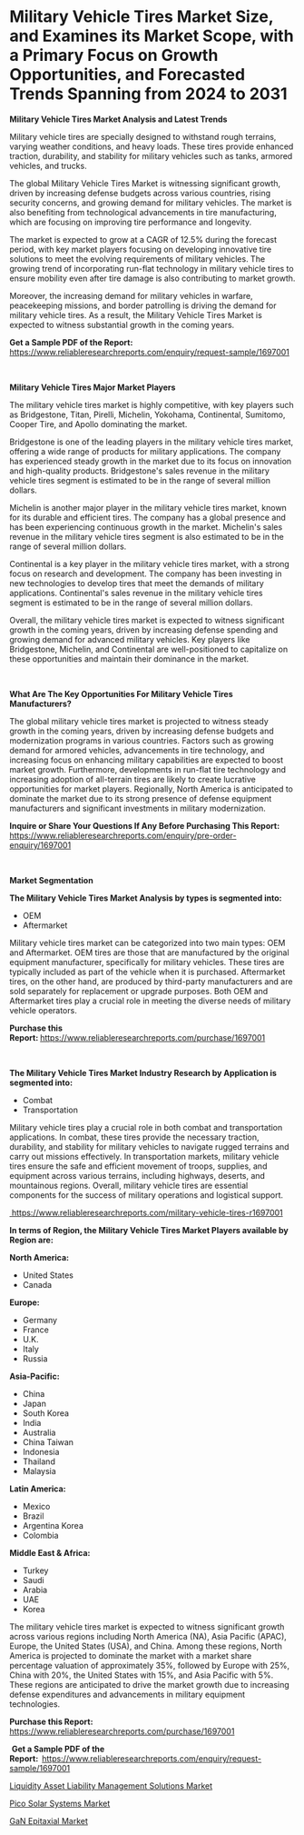 <p><h1>Military Vehicle Tires Market Size, and Examines its Market Scope, with a Primary Focus on Growth Opportunities, and Forecasted Trends Spanning from 2024 to 2031</h1></p><p><strong>Military Vehicle Tires Market Analysis and Latest Trends</strong></p>
<p><p>Military vehicle tires are specially designed to withstand rough terrains, varying weather conditions, and heavy loads. These tires provide enhanced traction, durability, and stability for military vehicles such as tanks, armored vehicles, and trucks.</p><p>The global Military Vehicle Tires Market is witnessing significant growth, driven by increasing defense budgets across various countries, rising security concerns, and growing demand for military vehicles. The market is also benefiting from technological advancements in tire manufacturing, which are focusing on improving tire performance and longevity.</p><p>The market is expected to grow at a CAGR of 12.5% during the forecast period, with key market players focusing on developing innovative tire solutions to meet the evolving requirements of military vehicles. The growing trend of incorporating run-flat technology in military vehicle tires to ensure mobility even after tire damage is also contributing to market growth.</p><p>Moreover, the increasing demand for military vehicles in warfare, peacekeeping missions, and border patrolling is driving the demand for military vehicle tires. As a result, the Military Vehicle Tires Market is expected to witness substantial growth in the coming years.</p></p>
<p><strong>Get a Sample PDF of the Report:&nbsp;</strong> <a href="https://www.reliableresearchreports.com/enquiry/request-sample/1697001">https://www.reliableresearchreports.com/enquiry/request-sample/1697001</a></p>
<p>&nbsp;</p>
<p><strong>Military Vehicle Tires Major Market Players</strong></p>
<p><p>The military vehicle tires market is highly competitive, with key players such as Bridgestone, Titan, Pirelli, Michelin, Yokohama, Continental, Sumitomo, Cooper Tire, and Apollo dominating the market.</p><p>Bridgestone is one of the leading players in the military vehicle tires market, offering a wide range of products for military applications. The company has experienced steady growth in the market due to its focus on innovation and high-quality products. Bridgestone's sales revenue in the military vehicle tires segment is estimated to be in the range of several million dollars.</p><p>Michelin is another major player in the military vehicle tires market, known for its durable and efficient tires. The company has a global presence and has been experiencing continuous growth in the market. Michelin's sales revenue in the military vehicle tires segment is also estimated to be in the range of several million dollars.</p><p>Continental is a key player in the military vehicle tires market, with a strong focus on research and development. The company has been investing in new technologies to develop tires that meet the demands of military applications. Continental's sales revenue in the military vehicle tires segment is estimated to be in the range of several million dollars.</p><p>Overall, the military vehicle tires market is expected to witness significant growth in the coming years, driven by increasing defense spending and growing demand for advanced military vehicles. Key players like Bridgestone, Michelin, and Continental are well-positioned to capitalize on these opportunities and maintain their dominance in the market.</p></p>
<p>&nbsp;</p>
<p><strong>What Are The Key Opportunities For Military Vehicle Tires Manufacturers?</strong></p>
<p><p>The global military vehicle tires market is projected to witness steady growth in the coming years, driven by increasing defense budgets and modernization programs in various countries. Factors such as growing demand for armored vehicles, advancements in tire technology, and increasing focus on enhancing military capabilities are expected to boost market growth. Furthermore, developments in run-flat tire technology and increasing adoption of all-terrain tires are likely to create lucrative opportunities for market players. Regionally, North America is anticipated to dominate the market due to its strong presence of defense equipment manufacturers and significant investments in military modernization.</p></p>
<p><strong>Inquire or Share Your Questions If Any Before Purchasing This Report:</strong> <a href="https://www.reliableresearchreports.com/enquiry/pre-order-enquiry/1697001">https://www.reliableresearchreports.com/enquiry/pre-order-enquiry/1697001</a></p>
<p>&nbsp;</p>
<p><strong>Market Segmentation</strong></p>
<p><strong>The Military Vehicle Tires Market Analysis by types is segmented into:</strong></p>
<p><ul><li>OEM</li><li>Aftermarket</li></ul></p>
<p><p>Military vehicle tires market can be categorized into two main types: OEM and Aftermarket. OEM tires are those that are manufactured by the original equipment manufacturer, specifically for military vehicles. These tires are typically included as part of the vehicle when it is purchased. Aftermarket tires, on the other hand, are produced by third-party manufacturers and are sold separately for replacement or upgrade purposes. Both OEM and Aftermarket tires play a crucial role in meeting the diverse needs of military vehicle operators.</p></p>
<p><strong>Purchase this Report:&nbsp;</strong><a href="https://www.reliableresearchreports.com/purchase/1697001">https://www.reliableresearchreports.com/purchase/1697001</a></p>
<p>&nbsp;</p>
<p><strong>The Military Vehicle Tires Market Industry Research by Application is segmented into:</strong></p>
<p><ul><li>Combat</li><li>Transportation</li></ul></p>
<p><p>Military vehicle tires play a crucial role in both combat and transportation applications. In combat, these tires provide the necessary traction, durability, and stability for military vehicles to navigate rugged terrains and carry out missions effectively. In transportation markets, military vehicle tires ensure the safe and efficient movement of troops, supplies, and equipment across various terrains, including highways, deserts, and mountainous regions. Overall, military vehicle tires are essential components for the success of military operations and logistical support.</p></p>
<p><a href="https://www.reliableresearchreports.com/military-vehicle-tires-r1697001">&nbsp;https://www.reliableresearchreports.com/military-vehicle-tires-r1697001</a></p>
<p><strong>In terms of Region, the Military Vehicle Tires Market Players available by Region are:</strong></p>
<p>
    <p> <strong> North America: </strong>
        <ul>
            <li>United States</li>
            <li>Canada</li>
        </ul>
        </p> 
    <p> <strong> Europe: </strong>
        <ul>
            <li>Germany</li>
            <li>France</li>
            <li>U.K.</li>
            <li>Italy</li>
            <li>Russia</li>
        </ul>
        </p> 
    <p> <strong> Asia-Pacific: </strong>
        <ul>
            <li>China</li>
            <li>Japan</li>
            <li>South Korea</li>
            <li>India</li>
            <li>Australia</li>
            <li>China Taiwan</li>
            <li>Indonesia</li>
            <li>Thailand</li>
            <li>Malaysia</li>
        </ul>
        </p> 
    <p> <strong> Latin America: </strong>
        <ul>
            <li>Mexico</li>
            <li>Brazil</li>
            <li>Argentina Korea</li>
            <li>Colombia</li>
        </ul>
        </p> 
    <p> <strong> Middle East & Africa: </strong>
        <ul>
            <li>Turkey</li>
            <li>Saudi</li>
            <li>Arabia</li>
            <li>UAE</li>
            <li>Korea</li>
        </ul>
    </p>
    </p>
<p><p>The military vehicle tires market is expected to witness significant growth across various regions including North America (NA), Asia Pacific (APAC), Europe, the United States (USA), and China. Among these regions, North America is projected to dominate the market with a market share percentage valuation of approximately 35%, followed by Europe with 25%, China with 20%, the United States with 15%, and Asia Pacific with 5%. These regions are anticipated to drive the market growth due to increasing defense expenditures and advancements in military equipment technologies.</p></p>
<p><strong>Purchase this Report: </strong><a href="https://www.reliableresearchreports.com/purchase/1697001">https://www.reliableresearchreports.com/purchase/1697001</a></p>
<p>&nbsp;<strong>Get a Sample PDF of the Report:&nbsp;&nbsp;</strong><a href="https://www.reliableresearchreports.com/enquiry/request-sample/1697001">https://www.reliableresearchreports.com/enquiry/request-sample/1697001</a></p>
<p><strong></strong></p>
<p><p><a href="https://view.publitas.com/reportprime-1/liquidity-asset-liability-management-solutions-market-focuses-on-market-share-size-and-projected-forecast-till-2031/">Liquidity Asset Liability Management Solutions Market</a></p><p><a href="https://view.publitas.com/reportprime-1/pico-solar-systems-market-size-and-market-trends-complete-industry-overview-2024-to-2031/">Pico Solar Systems Market</a></p><p><a href="https://github.com/SashaBeier2023/Market-Research-Report-List-1/blob/main/gan-epitaxial-market.md">GaN Epitaxial Market</a></p></p>